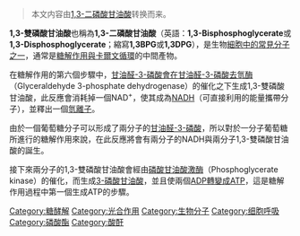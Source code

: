 > 本文内容由[1,3-二磷酸甘油酸](https://zh.wikipedia.org/wiki/1,3-二磷酸甘油酸)转换而来。


**1,3-雙磷酸甘油酸**也稱為**1,3-二磷酸甘油酸**（英語：**1,3-Bisphosphoglycerate**或**1,3-Disphosphoglycerate**；縮寫**1,3BPG**或**1,3DPG**），是生物[細胞中的常見分子之一](../Page/细胞.md "wikilink")，通常是[糖解作用與](https://zh.wikipedia.org/wiki/糖酵解 "wikilink")[卡爾文循環](../Page/卡爾文循環.md "wikilink")的中間產物。

在糖解作用的第六個步驟中，[甘油醛-3-磷酸會在](https://zh.wikipedia.org/wiki/甘油醛-3-磷酸 "wikilink")[甘油醛-3-磷酸去氫酶](https://zh.wikipedia.org/wiki/甘油醛-3-磷酸去氫酶 "wikilink")（Glyceraldehyde 3-phosphate dehydrogenase）的催化之下生成1,3-雙磷酸甘油酸，此反應會消耗掉一個NAD<sup>+</sup>，使其成為[NADH](https://zh.wikipedia.org/wiki/NADH "wikilink")（可直接利用的能量攜帶分子），並釋出一個[氫離子](../Page/質子.md "wikilink")。

由於一個葡萄糖分子可以形成了兩分子的[甘油醛-3-磷酸](https://zh.wikipedia.org/wiki/甘油醛-3-磷酸 "wikilink")，所以對於一分子葡萄糖所進行的糖解作用來說，在此反應將會有兩分子的NADH與兩分子1,3-雙磷酸甘油酸的誕生。

接下來兩分子的1,3-雙磷酸甘油酸會經由[磷酸甘油酸激酶](https://zh.wikipedia.org/wiki/磷酸甘油酸激酶 "wikilink")（Phosphoglycerate kinase）的催化，而生成[3-磷酸甘油酸](../Page/3-磷酸甘油酸.md "wikilink")，並且使兩個[ADP轉變成](../Page/二磷酸腺苷.md "wikilink")[ATP](../Page/三磷酸腺苷.md "wikilink")，這是糖解作用過程中第一個生成ATP的步驟。

[Category:糖酵解](https://zh.wikipedia.org/wiki/Category:糖酵解 "wikilink") [Category:光合作用](https://zh.wikipedia.org/wiki/Category:光合作用 "wikilink") [Category:生物分子](https://zh.wikipedia.org/wiki/Category:生物分子 "wikilink") [Category:细胞呼吸](https://zh.wikipedia.org/wiki/Category:细胞呼吸 "wikilink") [Category:磷酸酯](https://zh.wikipedia.org/wiki/Category:磷酸酯 "wikilink") [Category:酸酐](https://zh.wikipedia.org/wiki/Category:酸酐 "wikilink")